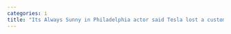 ```yaml
---
categories: i
title: "Its Always Sunny in Philadelphia actor said Tesla lost a customer after his car was stuck in a parking garage for days when his key fob broke"
---
```

